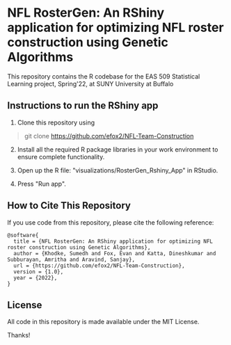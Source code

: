 
# NFL RosterGen: An RShiny application for optimizing NFL roster construction using Genetic Algorithms

This repository contains the R codebase for the EAS 509 Statistical Learning project, Spring'22,
at SUNY University at Buffalo 

  

## Instructions to run the RShiny app

1. Clone this repository using
> git clone https://github.com/efox2/NFL-Team-Construction

2. Install all the required R package libraries in your work environment to ensure complete functionality.

3. Open up the R file: "visualizations/RosterGen_Rshiny_App" in RStudio.

4. Press "Run app".

## How to Cite This Repository <a id="citing"></a>
If you use code from this repository, please cite the following reference:

```
@software{
  title = {NFL RosterGen: An RShiny application for optimizing NFL roster construction using Genetic Algorithms},
  author = {Khodke, Sumedh and Fox, Evan and Katta, Dineshkumar and Subburayan, Amritha and Aravind, Sanjay},
  url = {https://github.com/efox2/NFL-Team-Construction},
  version = {1.0},
  year = {2022},
}
```

## License

All code in this repository is made available under the MIT License.



Thanks!

